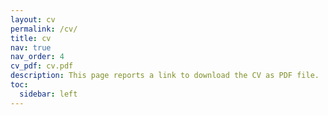 ```yaml
---
layout: cv
permalink: /cv/
title: cv
nav: true
nav_order: 4
cv_pdf: cv.pdf
description: This page reports a link to download the CV as PDF file.
toc:
  sidebar: left
---
```

